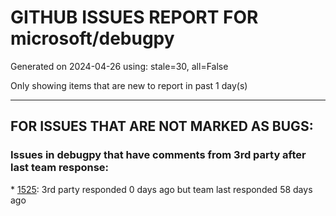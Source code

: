 
# GITHUB ISSUES REPORT FOR microsoft/debugpy


Generated on 2024-04-26 using: stale=30, all=False


Only showing items that are new to report in past 1 day(s)


---

## FOR ISSUES THAT ARE NOT MARKED AS BUGS:


### Issues in debugpy that have comments from 3rd party after last team response:


\* [1525](https://github.com/microsoft/debugpy/issues/1525 "Display order of properties of a tensor object in debugging"): 3rd party responded 0 days ago but team last responded 58 days ago
